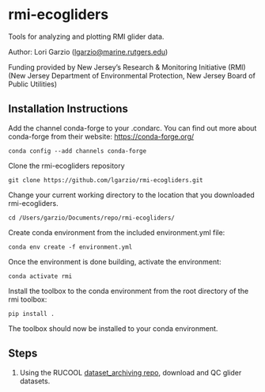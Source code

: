 # rmi-ecogliders
Tools for analyzing and plotting RMI glider data.

Author: Lori Garzio (lgarzio@marine.rutgers.edu)

Funding provided by New Jersey’s Research & Monitoring Initiative (RMI) (New Jersey Department of Environmental Protection, New Jersey Board of Public Utilities)

## Installation Instructions
Add the channel conda-forge to your .condarc. You can find out more about conda-forge from their website: https://conda-forge.org/

`conda config --add channels conda-forge`

Clone the rmi-ecogliders repository

`git clone https://github.com/lgarzio/rmi-ecogliders.git`

Change your current working directory to the location that you downloaded rmi-ecogliders. 

`cd /Users/garzio/Documents/repo/rmi-ecogliders/`

Create conda environment from the included environment.yml file:

`conda env create -f environment.yml`

Once the environment is done building, activate the environment:

`conda activate rmi`

Install the toolbox to the conda environment from the root directory of the rmi toolbox:

`pip install .`

The toolbox should now be installed to your conda environment.

## Steps
1. Using the RUCOOL [dataset_archiving repo](https://github.com/rucool/dataset_archiving/tree/master), download and QC glider datasets.
